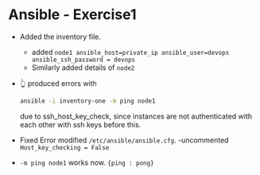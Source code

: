 # Ansible - Exercise1

- Added the inventory file.
  - added `node1 ansible_host=private_ip ansible_user=devops ansible_ssh_password = devops`
  - Similarly added details of `node2`
- :point_up_2: produced errors with

  ```bash
  ansible -i inventory-one -m ping node1
  ```

  due to ssh_host_key_check, since instances are not authenticated with each other with ssh keys before this.

- Fixed Error
  modified `/etc/ansible/ansible.cfg`.
  -uncommented `Host_key_checking = False`

- `-m ping node1` works now. `{ping : pong}`
